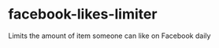 facebook-likes-limiter
======================

Limits the amount of item someone can like on Facebook daily
